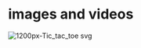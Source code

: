 # images and videos

![1200px-Tic_tac_toe svg](https://user-images.githubusercontent.com/43500438/132387035-7225f5a8-921e-43a5-b6bc-8a6b7504ca48.png)
